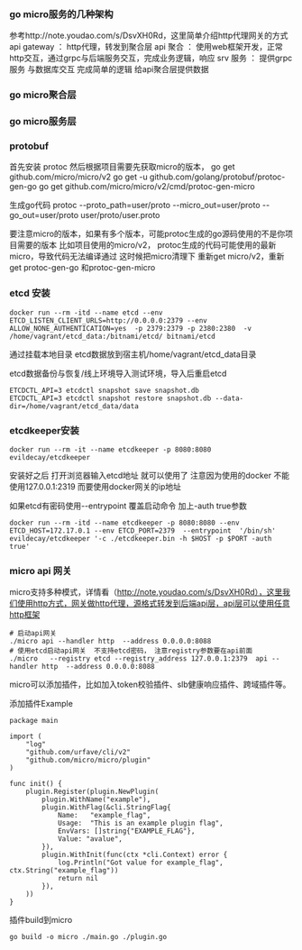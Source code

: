 ### go micro服务的几种架构 
参考http://note.youdao.com/s/DsvXH0Rd，这里简单介绍http代理网关的方式
api gateway ： http代理，转发到聚合层
api 聚合     ： 使用web框架开发，正常http交互，通过grpc与后端服务交互，完成业务逻辑，响应
srv 服务     ： 提供grpc服务 与数据库交互 完成简单的逻辑 给api聚合层提供数据

### go micro聚合层

### go micro服务层

### protobuf
首先安装 protoc
然后根据项目需要先获取micro的版本，
go get github.com/micro/micro/v2
go get -u github.com/golang/protobuf/protoc-gen-go
go get github.com/micro/micro/v2/cmd/protoc-gen-micro

生成go代码
protoc --proto_path=user/proto --micro_out=user/proto --go_out=user/proto user/proto/user.proto

要注意micro的版本，如果有多个版本，可能protoc生成的go源码使用的不是你项目需要的版本
比如项目使用的micro/v2， protoc生成的代码可能使用的最新micro，导致代码无法编译通过
这时候把micro清理下 重新get micro/v2，重新get protoc-gen-go 和protoc-gen-micro

### etcd 安装
```
docker run --rm -itd --name etcd --env ETCD_LISTEN_CLIENT_URLS=http://0.0.0.0:2379 --env ALLOW_NONE_AUTHENTICATION=yes  -p 2379:2379 -p 2380:2380  -v /home/vagrant/etcd_data:/bitnami/etcd/ bitnami/etcd
```
通过挂载本地目录 etcd数据放到宿主机/home/vagrant/etcd_data目录 

etcd数据备份与恢复/线上环境导入测试环境，导入后重启etcd
```
ETCDCTL_API=3 etcdctl snapshot save snapshot.db
ETCDCTL_API=3 etcdctl snapshot restore snapshot.db --data-dir=/home/vagrant/etcd_data/data
```


### etcdkeeper安装
```
docker run --rm -it --name etcdkeeper -p 8080:8080 evildecay/etcdkeeper 
```
安装好之后 打开浏览器输入etcd地址 就可以使用了  注意因为使用的docker 不能使用127.0.0.1:2319 而要使用docker网关的ip地址

如果etcd有密码使用--entrypoint 覆盖启动命令 加上-auth true参数
```
docker run --rm -itd --name etcdkeeper -p 8080:8080 --env ETCD_HOST=172.17.0.1 --env ETCD_PORT=2379  --entrypoint  '/bin/sh' evildecay/etcdkeeper '-c ./etcdkeeper.bin -h $HOST -p $PORT -auth true'
```

### micro api 网关
micro支持多种模式，详情看（http://note.youdao.com/s/DsvXH0Rd），这里我们使用http方式，网关做http代理，源格式转发到后端api层，api层可以使用任意http框架
```
# 启动api网关
./micro api --handler http  --address 0.0.0.0:8088
# 使用etcd启动api网关  不支持etcd密码， 注意registry参数要在api前面
./micro   --registry etcd --registry_address 127.0.0.1:2379  api --handler http  --address 0.0.0.0:8088
```
micro可以添加插件，比如加入token校验插件、slb健康响应插件、跨域插件等。

添加插件Example
```
package main

import (
	"log"
	"github.com/urfave/cli/v2"
	"github.com/micro/micro/plugin"
)

func init() {
	plugin.Register(plugin.NewPlugin(
		plugin.WithName("example"),
		plugin.WithFlag(&cli.StringFlag{
			Name:   "example_flag",
			Usage:  "This is an example plugin flag",
			EnvVars: []string{"EXAMPLE_FLAG"},
			Value: "avalue",
		}),
		plugin.WithInit(func(ctx *cli.Context) error {
			log.Println("Got value for example_flag", ctx.String("example_flag"))
			return nil
		}),
	))
}
```

插件build到micro
```
go build -o micro ./main.go ./plugin.go
```

